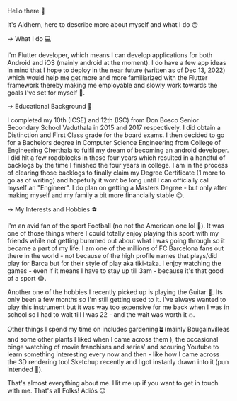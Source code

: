 Hello there 👀

It's Aldhern, here to describe more about myself and what I do 😙



-> What I do 💻

I'm Flutter developer, which means I can develop applications for both Android and iOS (mainly android at the moment). I do have a few app ideas in mind that I hope to deploy in the near future (written as of Dec 13, 2022) which would help me get more and more familiarized with the Flutter framework thereby making me employable and slowly work towards the goals I've set for myself 🤞.



-> Educational Background 📖

I completed my 10th (ICSE) and 12th (ISC) from Don Bosco Senior Secondary School Vaduthala in 2015 and 2017 respectively. I did obtain a Distinction and First Class grade for the board exams. I then decided to go for a Bachelors degree in Computer Science Engineering from College of Engineering Cherthala to fulfil my dream of becoming an android developer. I did hit a few roadblocks in those four years which resulted in a handful of backlogs by the time I finished the four years in college. I am in the process of clearing those backlogs to finally claim my Degree Certificate (1 more to go as of writing) and hopefully it wont be long until I can officially call myself an "Engineer". I do plan on getting a Masters Degree - but only after making myself and my family a bit more financially stable 😌.



-> My Interests and Hobbies ⚽

I'm an avid fan of the sport Football (no not the American one lol 🏈). It was one of those things where I could totally enjoy playing this sport with my friends while not getting bummed out about what I was going through so it became a part of my life. I am one of the millions of FC Barcelona fans out there in the world - not because of the high profile names that plays/did play for Barca but for their style of play aka tiki-taka. I enjoy watching the games - even if it means I have to stay up till 3am - because it's that good of a sport 😂.

Another one of the hobbies I recently picked up is playing the Guitar 🎸. Its only been a few months so I'm still getting used to it. I've always wanted to play this instrument but it was way too expensive for me back when I was in school so I had to wait till I was 22 - and the wait was worth it 🔥.

Other things I spend my time on includes gardening🪴(mainly Bougainvilleas and some other plants I liked when I came across them ), the occasional binge watching of movie franchises and series' and scouring Youtube to learn something interesting every now and then - like how I came across the 3D rendering tool Sketchup recently and I got instanly drawn into it (pun intended 🫣). 

That's almost everything about me. Hit me up if you want to get in touch with me.
That's all Folks! Adiós 😉
